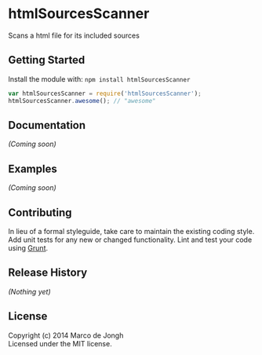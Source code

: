# htmlSourcesScanner

Scans a html file for its included sources

## Getting Started
Install the module with: `npm install htmlSourcesScanner`

```javascript
var htmlSourcesScanner = require('htmlSourcesScanner');
htmlSourcesScanner.awesome(); // "awesome"
```

## Documentation
_(Coming soon)_

## Examples
_(Coming soon)_

## Contributing
In lieu of a formal styleguide, take care to maintain the existing coding style. Add unit tests for any new or changed functionality. Lint and test your code using [Grunt](http://gruntjs.com/).

## Release History
_(Nothing yet)_

## License
Copyright (c) 2014 Marco de Jongh  
Licensed under the MIT license.
